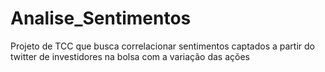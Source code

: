 # Analise_Sentimentos
Projeto de TCC que busca correlacionar sentimentos captados a partir do twitter de investidores na bolsa com a variação das ações
